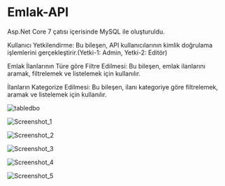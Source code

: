 # Emlak-API


Asp.Net Core 7 çatısı içerisinde MySQL ile oluşturuldu.

Kullanıcı Yetkilendirme: Bu bileşen, API kullanıcılarının kimlik doğrulama işlemlerini gerçekleştirir.(Yetki-1: Admin, Yetki-2: Editör)

Emlak İlanlarının Türe göre Filtre Edilmesi: Bu bileşen, emlak ilanlarını aramak, filtrelemek ve listelemek için kullanılır.

İlanların Kategorize Edilmesi: Bu bileşen, ilanı kategoriye göre filtrelemek, aramak ve listelemek için kullanılır.

![tabledbo](https://github.com/anilgul96/internet-programciligi-2/assets/115142182/43ae6e3b-4865-4dc3-96de-5878056e6426)

![Screenshot_1](https://github.com/anilgul96/internet-programciligi-2/assets/115142182/22d10650-401e-48a1-bf06-ccae3889ede0)

![Screenshot_2](https://github.com/anilgul96/internet-programciligi-2/assets/115142182/7e1fd3a6-4970-4d78-8d98-d55087280068)

![Screenshot_3](https://github.com/anilgul96/internet-programciligi-2/assets/115142182/19a8903b-41ba-450e-b704-db44a51fbb75)

![Screenshot_4](https://github.com/anilgul96/internet-programciligi-2/assets/115142182/da5ed45b-6c82-4b09-abc8-1f32eb26a9fe)

![Screenshot_5](https://github.com/anilgul96/internet-programciligi-2/assets/115142182/1a9d479c-9883-43b9-9288-21e934573b40)










